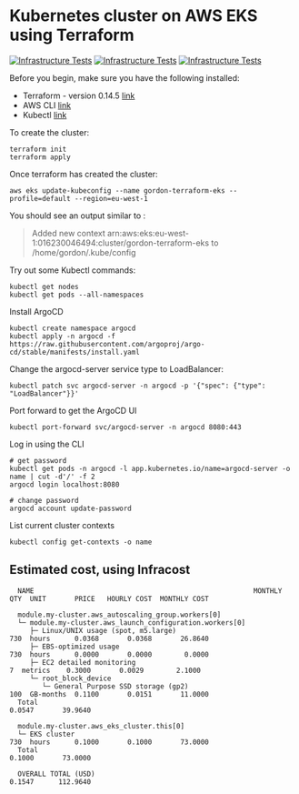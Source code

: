 # Kubernetes cluster on AWS EKS using Terraform

[![Infrastructure Tests](https://www.bridgecrew.cloud/badges/github/gordonmurray/gordon-terraform-eks/iso)](https://www.bridgecrew.cloud/link/badge?vcs=github&fullRepo=gordonmurray%2Fgordon-terraform-eks&benchmark=ISO27001) [![Infrastructure Tests](https://www.bridgecrew.cloud/badges/github/gordonmurray/gordon-terraform-eks/soc2)](https://www.bridgecrew.cloud/link/badge?vcs=github&fullRepo=gordonmurray%2Fgordon-terraform-eks&benchmark=SOC2) [![Infrastructure Tests](https://www.bridgecrew.cloud/badges/github/gordonmurray/gordon-terraform-eks/cis_kubernetes)](https://www.bridgecrew.cloud/link/badge?vcs=github&fullRepo=gordonmurray%2Fgordon-terraform-eks&benchmark=CIS+KUBERNETES+V1.5)

Before you begin, make sure you have the following installed:

* Terraform - version 0.14.5 [link](https://www.terraform.io/downloads.html)
* AWS CLI [link](https://docs.aws.amazon.com/cli/latest/userguide/cli-chap-welcome.html)
* Kubectl [link](https://kubernetes.io/docs/tasks/tools/)

To create the cluster:

```
terraform init
terraform apply
```

Once terraform has created the cluster:

```
aws eks update-kubeconfig --name gordon-terraform-eks --profile=default --region=eu-west-1 
```

You should see an output similar to :

> Added new context arn:aws:eks:eu-west-1:016230046494:cluster/gordon-terraform-eks to /home/gordon/.kube/config

Try out some Kubectl commands:

```
kubectl get nodes
kubectl get pods --all-namespaces
```

Install ArgoCD

```
kubectl create namespace argocd
kubectl apply -n argocd -f https://raw.githubusercontent.com/argoproj/argo-cd/stable/manifests/install.yaml
```

Change the argocd-server service type to LoadBalancer:

```
kubectl patch svc argocd-server -n argocd -p '{"spec": {"type": "LoadBalancer"}}'
```

Port forward to get the ArgoCD UI

```
kubectl port-forward svc/argocd-server -n argocd 8080:443
```

Log in using the CLI

```
# get password
kubectl get pods -n argocd -l app.kubernetes.io/name=argocd-server -o name | cut -d'/' -f 2
argocd login localhost:8080

# change password
argocd account update-password
```

List current cluster contexts

```
kubectl config get-contexts -o name
```

## Estimated cost, using Infracost

```
  NAME                                                      MONTHLY QTY  UNIT       PRICE   HOURLY COST  MONTHLY COST  

  module.my-cluster.aws_autoscaling_group.workers[0]                                                                   
  └─ module.my-cluster.aws_launch_configuration.workers[0]  
     ├─ Linux/UNIX usage (spot, m5.large)                           730  hours      0.0368       0.0368       26.8640  
     ├─ EBS-optimized usage                                         730  hours      0.0000       0.0000        0.0000  
     ├─ EC2 detailed monitoring                                       7  metrics    0.3000       0.0029        2.1000  
     └─ root_block_device                                   
        └─ General Purpose SSD storage (gp2)                        100  GB-months  0.1100       0.0151       11.0000  
  Total                                                                                          0.0547       39.9640  
                                                                                                                       
  module.my-cluster.aws_eks_cluster.this[0]                                                                            
  └─ EKS cluster                                                    730  hours      0.1000       0.1000       73.0000  
  Total                                                                                          0.1000       73.0000  
                                                                                                                       
  OVERALL TOTAL (USD)                                                                            0.1547      112.9640  
  ```

